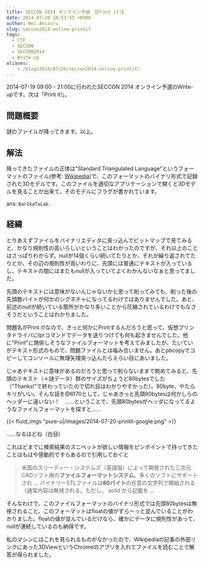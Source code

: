 ```yaml
---
title: SECCON 2014 オンライン予選 【Print it!】
date: 2014-07-20 18:53:55 +0900
author: Mei Akizuru
slug: seccon2014-online-printit
tags:
  - CTF
  - SECCON
  - SECCON2014
  - Write-up
aliases:
    - /blog/2014/07/20/seccon2014-online-printit/
---
```


2014-07-19 09:00 - 21:00に行われたSECCON 2014 オンライン予選のWrite-upです。次は「Print it!」。

## 問題概要

謎のファイルが降ってきます。以上。

## 解法

降ってきたファイルの正体は"Standard Triangulated Language"というフォーマットのファイル(参考: [Wikipedia](http://ja.wikipedia.org/wiki/Standard_Triangulated_Language))で、このフォーマットのバイナリ形式で記録された3Dモデルです。このファイルを適切なアプリケーションで開くと3Dモデルを見ることが出来て、そのモデルにフラグが書かれています。

ans: `Bar1kaTaLab.`

## 経緯

とりあえずファイルをバイナリエディタに突っ込んでビットマップで見てみると、かなり規則性の高いらしいということはわかったのですが、それ以上のことはさっぱりわからず。nullが14個くらい続いてたりとか、それが繰り返されてたりとか、その辺の規則性が高いわりに、先頭には普通にテキストが入っているし、テキストの間にはまたもnullが入っていてよくわかんないなぁと思ってました。

先頭のテキストには意味がないんじゃないかと思って削ってみても、削った後の先頭数バイトが何かのシグネチャになってるわけではありませんでした。あと、前述のnullが続いている箇所がかなり多いことから圧縮されているわけでもなさそうだということはわかりました。

問題名がPrint it!なので、きっと何かにPrintするんだろうと思って、仮想プリンタドライバにlprコマンドでデータを送りつけても何も起きませんでした。他に"Print"に関係しそうなファイルフォーマットを考えてみましたが、たいていがテキスト形式のもので、問題ファイルとは噛み合いません。あとpbcopyでコピーしてコンソールに無理矢理突っ込んだらえらい目にあいました。

じゃあテキストに意味があるのだろうと思って削らないままで眺めてみると、先頭のテキスト（＋謎データ）群のサイズがちょうど80bytesでした（"Thanks!"で終わっていたので切れ目はわかりやすかった）。80byte、やたらキリがいい。そんな話を@6f70として、じゃあきっと先頭80bytesは何かしらのヘッダーに違いない！　……ということで、先頭80bytesがヘッダになってるようなファイルフォーマットを探すと……

{{< fluid_imgs "pure-u|/images/2014-07-20-printit-google.png" >}}

……なるほどね（白目）

これほどまでに検索結果のスニペットが欲しい情報をピンポイントで持ってきたことはもはや感動的ですらあるので引用しておくと

<blockquote>
米国のスリーディー・システムズ（英語版）によって開発された三次元CADソフト用の<strong>ファイルフォーマットシステム</strong>。多くのソフトにサポートされ ... バイナリーSTLファイルは<strong>80バイト</strong>の任意の文字列で開始される（通常内容は無視される。ただし、 solid から記載を  ...
</blockquote>

そんなわけで、このファイルフォーマットのバイナリ形式では先頭80bytesは無視されること、このフォーマットはfloatの値がずらーっと並んでいることがわかりました。floatの値が並んでいるだけなら、確かにデータに規則性があって、nullが連続しているのも納得です。

私のマシンにはこれを見られるものがなかったので、Wikipediaの記事の外部リンクにあった3DViewというChromeのアプリを入れてファイルを読むことで解答が得られました。